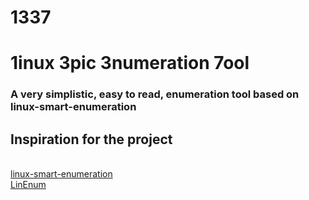 # 1337
<h1>1inux 3pic 3numeration 7ool</h1>

<h3>A very simplistic, easy to read, enumeration tool based on linux-smart-enumeration</h3>

<h2>Inspiration for the project</h2>
</br>
<a href="https://github.com/diego-treitos/linux-smart-enumeration">linux-smart-enumeration</a>
</br>
<a href="https://github.com/rebootuser/LinEnum">LinEnum</a>
